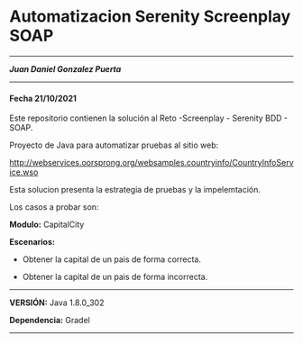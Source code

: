 # Automatizacion Serenity Screenplay SOAP

-----------------------------------

**_Juan Daniel Gonzalez Puerta_**

-----------------------------------
#### Fecha 21/10/2021

Este repositorio contienen la solución al Reto -Screenplay - Serenity BDD - SOAP.

Proyecto de Java para automatizar pruebas al sitio web: 

http://webservices.oorsprong.org/websamples.countryinfo/CountryInfoService.wso

Esta solucion presenta la estrategia de pruebas y la impelemtación.

Los casos a probar son:

**Modulo:** CapitalCity

**Escenarios:** 

- Obtener la capital de un pais de forma correcta.

- Obtener la capital de un pais de forma incorrecta.

----------------------------------------
**VERSIÓN:** Java 1.8.0_302

**Dependencia:** Gradel

----------------------------------------

